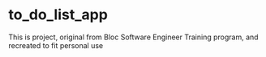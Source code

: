 # to_do_list_app
This is project, original from Bloc Software Engineer Training program, and recreated to fit personal use
